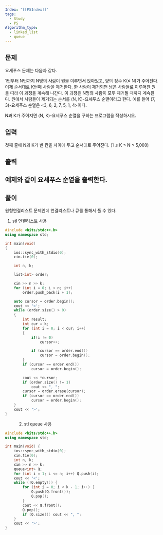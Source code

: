 ```yaml
---
Index: "[[PSIndex]]"
tags:
  - Study
  - PS
Algorithm_type:
  - linked_list
  - queue
---
```


## 문제

요세푸스 문제는 다음과 같다.

1번부터 N번까지 N명의 사람이 원을 이루면서 앉아있고, 양의 정수 K(≤ N)가 주어진다. 이제 순서대로 K번째 사람을 제거한다. 한 사람이 제거되면 남은 사람들로 이루어진 원을 따라 이 과정을 계속해 나간다. 이 과정은 N명의 사람이 모두 제거될 때까지 계속된다. 원에서 사람들이 제거되는 순서를 (N, K)-요세푸스 순열이라고 한다. 예를 들어 (7, 3)-요세푸스 순열은 <3, 6, 2, 7, 5, 1, 4>이다.

N과 K가 주어지면 (N, K)-요세푸스 순열을 구하는 프로그램을 작성하시오.

## 입력

첫째 줄에 N과 K가 빈 칸을 사이에 두고 순서대로 주어진다. (1 ≤ K ≤ N ≤ 5,000)

## 출력

예제와 같이 요세푸스 순열을 출력한다.
   
---
## 풀이
원형연결리스트 문제인데 연결리스트나 큐를 통해서 풀 수 있다.
   
1. stl 연결리스트 사용
```cpp
#include <bits/stdc++.h>
using namespace std;

int main(void)
{
	ios::sync_with_stdio(0);
	cin.tie(0);

	int n, k;

	list<int> order;

	cin >> n >> k;
	for (int i = 0; i < n; i++)
		order.push_back(i + 1);

	auto cursor = order.begin();
	cout << '<';
	while (order.size() > 0)
	{
		int result;
		int cur = k;
		for (int i = 0; i < cur; i++)
		{
			if(i != 0)
				cursor++;

			if (cursor == order.end())
				cursor = order.begin();
		}
		if (cursor == order.end())
			cursor = order.begin();

		cout << *cursor;
		if (order.size() != 1)
			cout << ", ";
		cursor = order.erase(cursor);
		if (cursor == order.end())
			cursor = order.begin();
	}
	cout << '>';
}
```
   
2. stl queue 사용
```cpp
#include <bits/stdc++.h>
using namespace std;

int main(void) {
    ios::sync_with_stdio(0);
    cin.tie(0);
    int n, k;
    cin >> n >> k;
    queue<int> Q;
    for (int i = 1; i <= n; i++) Q.push(i);
    cout << '<';
    while (!Q.empty()) {
        for (int i = 0; i < k - 1; i++) {
            Q.push(Q.front());
            Q.pop();
        }
        cout << Q.front();
        Q.pop();
        if (Q.size()) cout << ", ";
    }
    cout << '>';
}
```
